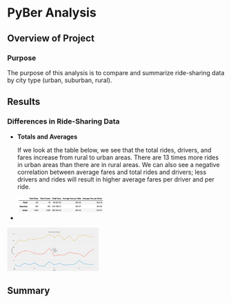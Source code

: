 # PyBer Analysis

## Overview of Project

### Purpose

The purpose of this analysis is to compare and summarize ride-sharing data by city type (urban, suburban, rural).

## Results

### Differences in Ride-Sharing Data

- **Totals and Averages**

    If we look at the table below, we see that the total rides, drivers, and fares increase from rural to urban areas. There are 13 times more rides in urban areas than there are in rural areas.
    We can also see a negative correlation between average fares and total rides and drivers; less drivers and rides will result in higher average fares per driver and per ride.

    <img src="analysis/PyBer_table.png" height=42% width=42%>

- 

<img src="analysis/PyBer_fare_summary.png" height=42% width=42%>

## Summary